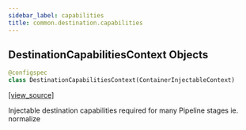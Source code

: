 ```yaml
---
sidebar_label: capabilities
title: common.destination.capabilities
---
```


## DestinationCapabilitiesContext Objects

```python
@configspec
class DestinationCapabilitiesContext(ContainerInjectableContext)
```

[[view_source]](https://github.com/dlt-hub/dlt/blob/30d0f64fb2cdbacc2e88fdb304371650f417e1f0/dlt/common/destination/capabilities.py#L25)

Injectable destination capabilities required for many Pipeline stages ie. normalize

